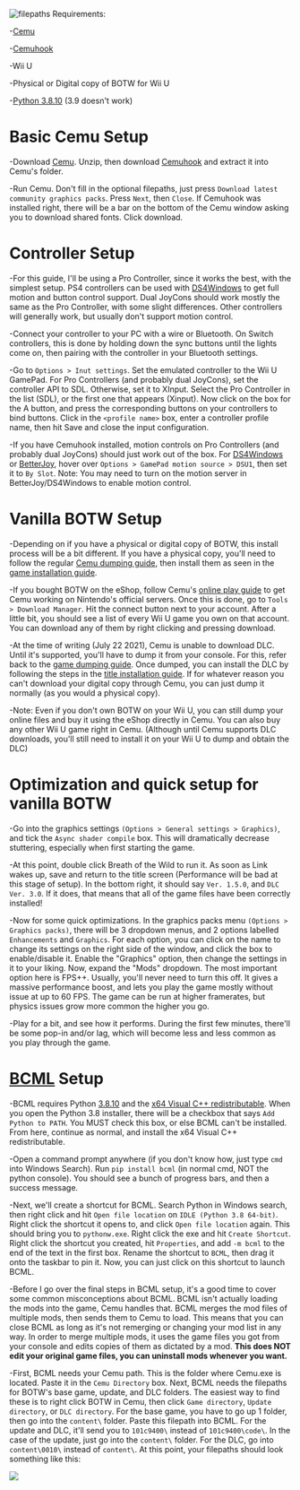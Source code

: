 ![filepaths](https://user-images.githubusercontent.com/73564623/126426424-ac380e5c-c872-447a-b1f9-a5d44e0073a5.png)
Requirements:

-[Cemu](http://cemu.info/index.html#download)

-[Cemuhook](https://cemuhook.sshnuke.net/)

-Wii U

-Physical or Digital copy of BOTW for Wii U

-[Python 3.8.10](https://www.python.org/ftp/python/3.8.10/python-3.8.10-amd64.exe) (3.9 doesn't work)
	
# Basic Cemu Setup
	
-Download [Cemu](http://cemu.info/index.html#download). Unzip, then download [Cemuhook](https://cemuhook.sshnuke.net/) and extract it into Cemu's folder.
	
-Run Cemu. Don't fill in the optional filepaths, just press `Download latest community graphics packs`. Press `Next`, then `Close`. If Cemuhook was installed right, there will be a bar on the bottom of the Cemu window asking you to download shared fonts. Click download.
	
# Controller Setup
	
-For this guide, I'll be using a Pro Controller, since it works the best, with the simplest setup. PS4 controllers can be used with [DS4Windows](https://ryochan7.github.io/ds4windows-site/) to get full motion and button control support. Dual JoyCons should work mostly the same as the Pro Controller, with some slight differences. Other controllers will generally work, but usually don't support motion control.
	
-Connect your controller to your PC with a wire or Bluetooth. On Switch controllers, this is done by holding down the sync buttons until the lights come on, then pairing with the controller in your Bluetooth settings.
	
-Go to `Options > Inut settings`. Set the emulated controller to the Wii U GamePad. For Pro Controllers (and probably dual JoyCons), set the controller API to SDL. Otherwise, set it to XInput. Select the Pro Controller in the list (SDL), or the first one that appears (Xinput). Now click on the box for the A button, and press the corresponding buttons on your controllers to bind buttons. Click in the `<profile name>` box, enter a controller profile name, then hit Save and close the input configuration.
	
-If you have Cemuhook installed, motion controls on Pro Controllers (and probably dual JoyCons) should just work out of the box. For [DS4Windows](https://ryochan7.github.io/ds4windows-site/) or [BetterJoy](https://github.com/Davidobot/BetterJoy), hover over `Options > GamePad motion source > DSU1`, then set it to `By Slot`.
Note: You may need to turn on the motion server in BetterJoy/DS4Windows to enable motion control.
	
# Vanilla BOTW Setup

-Depending on if you have a physical or digital copy of BOTW, this install process will be a bit different. If you have a physical copy, you'll need to follow the regular [Cemu dumping guide](https://cemu.cfw.guide/dumping-games), then install them as seen in the [game installation guide](https://cemu.cfw.guide/installing-games#games-updates-and-dlc).

-If you bought BOTW on the eShop, follow Cemu's [online play guide](https://cemu.cfw.guide/online-play) to get Cemu working on Nintendo's official servers. Once this is done, go to `Tools > Download Manager`. Hit the connect button next to your account. After a little bit, you should see a list of every Wii U game you own on that account. You can download any of them by right clicking and pressing download.
	
-At the time of writing (July 22 2021), Cemu is unable to download DLC. Until it's supported, you'll have to dump it from your console. For this, refer back to the [game dumping guide](https://cemu.cfw.guide/dumping-games). Once dumped, you can install the DLC by following the steps in the [title installation guide](https://cemu.cfw.guide/installing-games#games-updates-and-dlc). If for whatever reason you can't download your digital copy through Cemu, you can just dump it normally (as you would a physical copy).

-Note: Even if you don't own BOTW on your Wii U, you can still dump your online files and buy it using the eShop directly in Cemu. You can also buy any other Wii U game right in Cemu. (Although until Cemu supports DLC downloads, you'll still need to install it on your Wii U to dump and obtain the DLC)

# Optimization and quick setup for vanilla BOTW
	
-Go into the graphics settings `(Options > General settings > Graphics)`, and tick the `Async shader compile` box. This will dramatically decrease stuttering, especially when first starting the game.
	
-At this point, double click Breath of the Wild to run it. As soon as Link wakes up, save and return to the title screen (Performance will be bad at this stage of setup). In the bottom right, it should say `Ver. 1.5.0`, and `DLC Ver. 3.0`. If it does, that means that all of the game files have been correctly installed!
	
-Now for some quick optimizations. In the graphics packs menu `(Options > Graphics packs)`, there will be 3 dropdown menus, and 2 options labelled `Enhancements` and `Graphics`. For each option, you can click on the name to change its settings on the right side of the window, and click the box to enable/disable it. Enable the "Graphics" option, then change the settings in it to your liking. Now, expand the "Mods" dropdown. The most important option here is FPS++. Usually, you'll never need to turn this off. It gives a massive performance boost, and lets you play the game mostly without issue at up to 60 FPS. The game can be run at higher framerates, but physics issues grow more common the higher you go.
	
-Play for a bit, and see how it performs. During the first few minutes, there'll be some pop-in and/or lag, which will become less and less common as you play through the game.
	
# [BCML](https://github.com/NiceneNerd/BCML) Setup

-BCML requires Python [3.8.10](https://www.python.org/ftp/python/3.8.10/python-3.8.10-amd64.exe) and the [x64 Visual C++ redistributable](https://support.microsoft.com/en-us/help/2977003/the-latest-supported-visual-c-downloads#section-2). When you open the Python 3.8 installer, there will be a checkbox that says `Add Python to PATH`. You MUST check this box, or else BCML can't be installed. From here, continue as normal, and install the x64 Visual C++ redistributable.

-Open a command prompt anywhere (if you don't know how, just type `cmd` into Windows Search). Run `pip install bcml` (in normal cmd, NOT the python console). You should see a bunch of progress bars, and then a success message.

-Next, we'll create a shortcut for BCML. Search Python in Windows search, then right click and hit `Open file location` on `IDLE (Python 3.8 64-bit)`. Right click the shortcut it opens to, and click `Open file location` again. This should bring you to `pythonw.exe`. Right click the exe and hit `Create Shortcut`. Right click the shortcut you created, hit `Properties`, and add `-m bcml` to the end of the text in the first box. Rename the shortcut to `BCML`, then drag it onto the taskbar to pin it. Now, you can just click on this shortcut to launch BCML.

-Before I go over the final steps in BCML setup, it's a good time to cover some common misconceptions about BCML. BCML isn't actually loading the mods into the game, Cemu handles that. BCML merges the mod files of multiple mods, then sends them to Cemu to load. This means that you can close BCML as long as it's not remerging or changing your mod list in any way. In order to merge multiple mods, it uses the game files you got from your console and edits copies of them as dictated by a mod. **This does NOT edit your original game files, you can uninstall mods whenever you want.**

-First, BCML needs your Cemu path. This is the folder where Cemu.exe is located. Paste it in the `Cemu Directory` box. Next, BCML needs the filepaths for BOTW's base game, update, and DLC folders. The easiest way to find these is to right click BOTW in Cemu, then click `Game directory`, `Update directory`, or `DLC directory`. For the base game, you have to go up 1 folder, then go into the `content\` folder. Paste this filepath into BCML. For the update and DLC, it'll send you to `101c9400\` instead of `101c9400\code\`. In the case of the update, just go into the `content\` folder. For the DLC, go into `content\0010\` instead of `content\`. At this point, your filepaths should look something like this:

![](https://user-images.githubusercontent.com/73564623/126426446-d7b9b54f-cf95-4721-b9e1-9bb56c7d9554.png)


